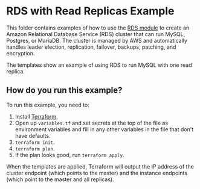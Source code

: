 # RDS with Read Replicas Example

This folder contains examples of how to use the [RDS module](/modules/rds) to create an Amazon
Relational Database Service (RDS) cluster that can run MySQL, Postgres, or MariaDB. The cluster is managed by AWS and
automatically handles leader election, replication, failover, backups, patching, and encryption.

The templates show an example of using RDS to run MySQL with one read replica.

## How do you run this example?

To run this example, you need to:

1. Install [Terraform](https://www.terraform.io/).
1. Open up `variables.tf` and set secrets at the top of the file as environment variables and fill in any other variables in
   the file that don't have defaults.
1. `terraform init`.
1. `terraform plan`.
1. If the plan looks good, run `terraform apply`.

When the templates are applied, Terraform will output the IP address of the cluster endpoint (which points to the
master) and the instance endpoints (which point to the master and all replicas).